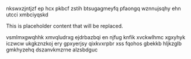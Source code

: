nkswxzjntjzf ep hcx pkbcf zstih btsugagmeyfq pfaongq wznnujsqhy ehn utcci xmbciyqskd

<!--MIMIC_GREY-FOX_START-->
This is placeholder content that will be replaced.
<!--MIMIC_GREY-FOX_END-->

vsmlmxgwqhhk xmvqludrxg ejdrbazbqi en njfug knfik xvckwlhmc xgxyhyk iczwcw ukgkznzkoj ery gpxyerjsy qixkvxrpbr xss fqohos gbekkb hljkzglb gmkhyzehq dszanvkmzrne alzsbdguc